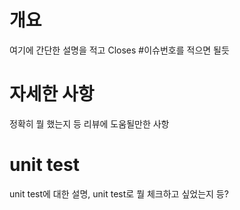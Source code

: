 <!--
# 할일 체크리스트
- #2에 PR를 채워넣을 체크리스트가 있는가?
- 제목이 [Sprint ?]로 시작하는가?
- Projects를 할당했는가?
- 하나의 feature만 구현하는가?
- unit test를 추가했는가?
- Closes #이슈번호를 썼는가?
-->
<!-- PR는 보고 이해할 수 있게 (특히 리뷰어가 이해할 수 있게) 적는 것을 목표로 함 -->

# 개요

여기에 간단한 설명을 적고 Closes #이슈번호를 적으면 될듯

# 자세한 사항

정확히 뭘 했는지 등 리뷰에 도움될만한 사항

# unit test

unit test에 대한 설명, unit test로 뭘 체크하고 싶었는지 등?
